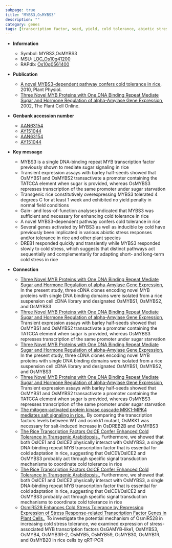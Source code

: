 ```yaml
---
subpage: true
title: "MYBS3,OsMYBS3"
description: ""
category: genes
tags: [transcription factor, seed, yield, cold tolerance, abiotic stress, cold stress]
---
```


* **Information**  
    + Symbol: MYBS3,OsMYBS3  
    + MSU: [LOC_Os10g41200](http://rice.plantbiology.msu.edu/cgi-bin/ORF_infopage.cgi?orf=LOC_Os10g41200)  
    + RAPdb: [Os10g0561400](http://rapdb.dna.affrc.go.jp/viewer/gbrowse_details/irgsp1?name=Os10g0561400)  

* **Publication**  
    + [A novel MYBS3-dependent pathway confers cold tolerance in rice](http://www.ncbi.nlm.nih.gov/pubmed?term=A+novel+MYBS3-dependent+pathway+confers+cold+tolerance+in+rice%5BTitle%5D), 2010, Plant Physiol.
    + [Three Novel MYB Proteins with One DNA Binding Repeat Mediate Sugar and Hormone Regulation of alpha-Amylase Gene Expression](http://www.ncbi.nlm.nih.gov/pubmed?term=Three+Novel+MYB+Proteins+with+One+DNA+Binding+Repeat+Mediate+Sugar+and+Hormone+Regulation+of+alpha-Amylase+Gene+Expression%5BTitle%5D), 2002, The Plant Cell Online.

* **Genbank accession number**  
    + [AAN63154](http://www.ncbi.nlm.nih.gov/nuccore/AAN63154)
    + [AY151044](http://www.ncbi.nlm.nih.gov/nuccore/AY151044)
    + [AAN63154](http://www.ncbi.nlm.nih.gov/nuccore/AAN63154)
    + [AY151044](http://www.ncbi.nlm.nih.gov/nuccore/AY151044)

* **Key message**  
    + MYBS3 is a single DNA-binding repeat MYB transcription factor previously shown to mediate sugar signaling in rice
    + Transient expression assays with barley half-seeds showed that OsMYBS1 and OsMYBS2 transactivate a promoter containing the TATCCA element when sugar is provided, whereas OsMYBS3 represses transcription of the same promoter under sugar starvation
    + Transgenic rice constitutively overexpressing MYBS3 tolerated 4 degrees C for at least 1 week and exhibited no yield penalty in normal field conditions
    + Gain- and loss-of-function analyses indicated that MYBS3 was sufficient and necessary for enhancing cold tolerance in rice
    + A novel MYBS3-dependent pathway confers cold tolerance in rice
    + Several genes activated by MYBS3 as well as inducible by cold have previously been implicated in various abiotic stress responses and/or tolerance in rice and other plant species
    + DREB1 responded quickly and transiently while MYBS3 responded slowly to cold stress, which suggests that distinct pathways act sequentially and complementarily for adapting short- and long-term cold stress in rice

* **Connection**  
    + [Three Novel MYB Proteins with One DNA Binding Repeat Mediate Sugar and Hormone Regulation of alpha-Amylase Gene Expression](http://www.ncbi.nlm.nih.gov/pubmed?term=Three+Novel+MYB+Proteins+with+One+DNA+Binding+Repeat+Mediate+Sugar+and+Hormone+Regulation+of+alpha-Amylase+Gene+Expression%5BTitle%5D), In the present study, three cDNA clones encoding novel MYB proteins with single DNA binding domains were isolated from a rice suspension cell cDNA library and designated OsMYBS1, OsMYBS2, and OsMYBS3
    + [Three Novel MYB Proteins with One DNA Binding Repeat Mediate Sugar and Hormone Regulation of alpha-Amylase Gene Expression](http://www.ncbi.nlm.nih.gov/pubmed?term=Three+Novel+MYB+Proteins+with+One+DNA+Binding+Repeat+Mediate+Sugar+and+Hormone+Regulation+of+alpha-Amylase+Gene+Expression%5BTitle%5D), Transient expression assays with barley half-seeds showed that OsMYBS1 and OsMYBS2 transactivate a promoter containing the TATCCA element when sugar is provided, whereas OsMYBS3 represses transcription of the same promoter under sugar starvation
    + [Three Novel MYB Proteins with One DNA Binding Repeat Mediate Sugar and Hormone Regulation of alpha-Amylase Gene Expression](http://www.ncbi.nlm.nih.gov/pubmed?term=Three+Novel+MYB+Proteins+with+One+DNA+Binding+Repeat+Mediate+Sugar+and+Hormone+Regulation+of+alpha-Amylase+Gene+Expression%5BTitle%5D), In the present study, three cDNA clones encoding novel MYB proteins with single DNA binding domains were isolated from a rice suspension cell cDNA library and designated OsMYBS1, OsMYBS2, and OsMYBS3
    + [Three Novel MYB Proteins with One DNA Binding Repeat Mediate Sugar and Hormone Regulation of alpha-Amylase Gene Expression](http://www.ncbi.nlm.nih.gov/pubmed?term=Three+Novel+MYB+Proteins+with+One+DNA+Binding+Repeat+Mediate+Sugar+and+Hormone+Regulation+of+alpha-Amylase+Gene+Expression%5BTitle%5D), Transient expression assays with barley half-seeds showed that OsMYBS1 and OsMYBS2 transactivate a promoter containing the TATCCA element when sugar is provided, whereas OsMYBS3 represses transcription of the same promoter under sugar starvation
    + [The mitogen-activated protein kinase cascade MKK1-MPK4 mediates salt signaling in rice.](http://www.ncbi.nlm.nih.gov/pubmed?term=The+mitogen-activated+protein+kinase+cascade+MKK1-MPK4+mediates+salt+signaling+in+rice.%5BTitle%5D), By comparing the transcription factors levels between WT and osmkk1 mutant, OsMKK1 was necessary for salt-induced increase in OsDREB2B and OsMYBS3
    + [The Rice Transcription Factors OsICE Confer Enhanced Cold Tolerance in Transgenic Arabidopsis.](http://www.ncbi.nlm.nih.gov/pubmed?term=The+Rice+Transcription+Factors+OsICE+Confer+Enhanced+Cold+Tolerance+in+Transgenic+Arabidopsis.%5BTitle%5D),  Furthermore, we showed that both OsICE1 and OsICE2 physically interact with OsMYBS3, a single DNA-binding repeat MYB transcription factor that is essential for cold adaptation in rice, suggesting that OsICE1/OsICE2 and OsMYBS3 probably act through specific signal transduction mechanisms to coordinate cold tolerance in rice
    + [The Rice Transcription Factors OsICE Confer Enhanced Cold Tolerance in Transgenic Arabidopsis.](http://www.ncbi.nlm.nih.gov/pubmed?term=The+Rice+Transcription+Factors+OsICE+Confer+Enhanced+Cold+Tolerance+in+Transgenic+Arabidopsis.%5BTitle%5D),  Furthermore, we showed that both OsICE1 and OsICE2 physically interact with OsMYBS3, a single DNA-binding repeat MYB transcription factor that is essential for cold adaptation in rice, suggesting that OsICE1/OsICE2 and OsMYBS3 probably act through specific signal transduction mechanisms to coordinate cold tolerance in rice
    + [OsmiR528 Enhances Cold Stress Tolerance by Repressing Expression of Stress Response-related Transcription Factor Genes in Plant Cells.](http://www.ncbi.nlm.nih.gov/pubmed?term=OsmiR528+Enhances+Cold+Stress+Tolerance+by+Repressing+Expression+of+Stress+Response-related+Transcription+Factor+Genes+in+Plant+Cells.%5BTitle%5D), To investigate the potential mechanism of OsmiR528 in increasing cold stress tolerance, we examined expression of stress-associated MYB transcription factors OsGAMYB-like1, OsMYBS3, OsMYB4, OsMYB3R-2, OsMYB5, OsMYB59, OsMYB30, OsMYB1R, and OsMYB20 in rice cells by qRT-PCR



